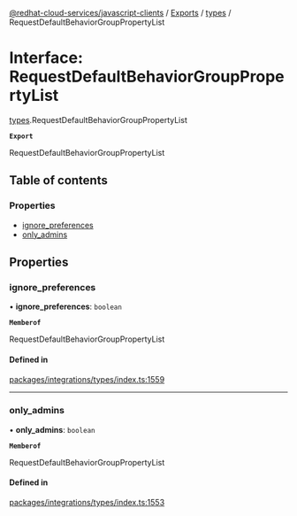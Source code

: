 [@redhat-cloud-services/javascript-clients](../README.md) / [Exports](../modules.md) / [types](../modules/types.md) / RequestDefaultBehaviorGroupPropertyList

# Interface: RequestDefaultBehaviorGroupPropertyList

[types](../modules/types.md).RequestDefaultBehaviorGroupPropertyList

**`Export`**

RequestDefaultBehaviorGroupPropertyList

## Table of contents

### Properties

- [ignore\_preferences](types.RequestDefaultBehaviorGroupPropertyList.md#ignore_preferences)
- [only\_admins](types.RequestDefaultBehaviorGroupPropertyList.md#only_admins)

## Properties

### ignore\_preferences

• **ignore\_preferences**: `boolean`

**`Memberof`**

RequestDefaultBehaviorGroupPropertyList

#### Defined in

[packages/integrations/types/index.ts:1559](https://github.com/RedHatInsights/javascript-clients/blob/main/packages/integrations/types/index.ts#L1559)

___

### only\_admins

• **only\_admins**: `boolean`

**`Memberof`**

RequestDefaultBehaviorGroupPropertyList

#### Defined in

[packages/integrations/types/index.ts:1553](https://github.com/RedHatInsights/javascript-clients/blob/main/packages/integrations/types/index.ts#L1553)
